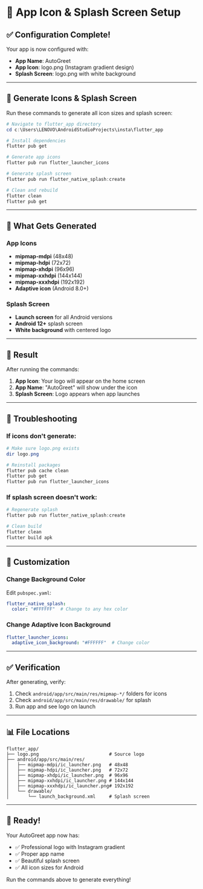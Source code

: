 # 🎨 App Icon & Splash Screen Setup

## ✅ Configuration Complete!

Your app is now configured with:
- **App Name**: AutoGreet
- **App Icon**: logo.png (Instagram gradient design)
- **Splash Screen**: logo.png with white background

---

## 🚀 Generate Icons & Splash Screen

Run these commands to generate all icon sizes and splash screen:

```powershell
# Navigate to flutter_app directory
cd c:\Users\LENOVO\AndroidStudioProjects\insta\flutter_app

# Install dependencies
flutter pub get

# Generate app icons
flutter pub run flutter_launcher_icons

# Generate splash screen
flutter pub run flutter_native_splash:create

# Clean and rebuild
flutter clean
flutter pub get
```

---

## 📱 What Gets Generated

### App Icons
- **mipmap-mdpi** (48x48)
- **mipmap-hdpi** (72x72)
- **mipmap-xhdpi** (96x96)
- **mipmap-xxhdpi** (144x144)
- **mipmap-xxxhdpi** (192x192)
- **Adaptive icon** (Android 8.0+)

### Splash Screen
- **Launch screen** for all Android versions
- **Android 12+** splash screen
- **White background** with centered logo

---

## 🎯 Result

After running the commands:
1. **App Icon**: Your logo will appear on the home screen
2. **App Name**: "AutoGreet" will show under the icon
3. **Splash Screen**: Logo appears when app launches

---

## 🔧 Troubleshooting

### If icons don't generate:
```powershell
# Make sure logo.png exists
dir logo.png

# Reinstall packages
flutter pub cache clean
flutter pub get
flutter pub run flutter_launcher_icons
```

### If splash screen doesn't work:
```powershell
# Regenerate splash
flutter pub run flutter_native_splash:create

# Clean build
flutter clean
flutter build apk
```

---

## 🎨 Customization

### Change Background Color
Edit `pubspec.yaml`:
```yaml
flutter_native_splash:
  color: "#FFFFFF"  # Change to any hex color
```

### Change Adaptive Icon Background
```yaml
flutter_launcher_icons:
  adaptive_icon_background: "#FFFFFF"  # Change color
```

---

## ✅ Verification

After generating, verify:
1. Check `android/app/src/main/res/mipmap-*/` folders for icons
2. Check `android/app/src/main/res/drawable/` for splash
3. Run app and see logo on launch

---

## 📊 File Locations

```
flutter_app/
├── logo.png                          # Source logo
├── android/app/src/main/res/
│   ├── mipmap-mdpi/ic_launcher.png   # 48x48
│   ├── mipmap-hdpi/ic_launcher.png   # 72x72
│   ├── mipmap-xhdpi/ic_launcher.png  # 96x96
│   ├── mipmap-xxhdpi/ic_launcher.png # 144x144
│   ├── mipmap-xxxhdpi/ic_launcher.png# 192x192
│   └── drawable/
│       └── launch_background.xml     # Splash screen
```

---

## 🎉 Ready!

Your AutoGreet app now has:
- ✅ Professional logo with Instagram gradient
- ✅ Proper app name
- ✅ Beautiful splash screen
- ✅ All icon sizes for Android

Run the commands above to generate everything!
